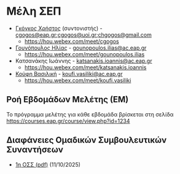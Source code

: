 # Μέλη ΣΕΠ

* [Γκόγκος Χρήστος](https://www.linkedin.com/in/christos-gogos-07a75bb) (συντονιστής)  - <cgogos@eap.gr>;<cgogos@uoi.gr>;<chgogos@gmail.com>
    * <https://hou.webex.com/meet/cgogos>
* [Γουνόπουλος Ηλίας](https://www.linkedin.com/in/eliasgounopoulos/) - <gounopoulos.ilias@ac.eap.gr>
    * <https://hou.webex.com/meet/gounopoulos.ilias>
* Κατσανάκης Ιωάννης - <katsanakis.ioannis@ac.eap.gr>
    * <https://hou.webex.com/meet/katsanakis.ioannis>
* [Κούφη Βασιλική](https://www.linkedin.com/in/vassiliki-koufi-163a6512/) - <koufi.vasiliki@ac.eap.gr>
    * <https://hou.webex.com/meet/koufi.vasiliki>



## Ροή Εβδομάδων Μελέτης (ΕΜ)

Το πρόγραμμα μελέτης για κάθε εβδομάδα βρίσκεται στη σελίδα <https://courses.eap.gr/course/view.php?id=1234>

## Διαφάνειες Ομαδικών Συμβουλευτικών Συναντήσεων

* [1η ΟΣΣ (pdf)](./resources/5/ΔΙΑΦΑΝΕΙΕΣ%201ΗΣ%20ΟΣΣ.pdf) (11/10/2025)

<!-- * [1η ΟΣΣ (pdf)](./resources/3/ΔΙΑΦΑΝΕΙΕΣ%201ΗΣ%20ΟΣΣ.pdf) (η πρώτη ΟΣΣ έγινε στις 12/10/2024)
* [2η ΟΣΣ (pdf)](./resources/3/ΔΙΑΦΑΝΕΙΕΣ%202ΗΣ%20ΟΣΣ.pdf) (η δεύτερη ΟΣΣ έγινε στις 2/11/2024)
* [3η ΟΣΣ (pdf)](./resources/3/ΔΙΑΦΑΝΕΙΕΣ%203ΗΣ%20ΟΣΣ.pdf) (η δεύτερη ΟΣΣ έγινε στις 30/11/2024) -->

<!-- ## Γραπτή εργασία 1 ΧΕΙΜΕΡΙΝΟΥ ΕΞΑΜΗΝΟΥ 2025-2026 -->

<!-- Η γραπτή εργασία 1 του τρέχοντος εξαμήνου αναρτήθηκε στις 10/10/2024 στο <https://courses.eap.gr/course/view.php?id=1234>. Η εκφώνησή της και η ενδεικτική λύση της θα ανέβει εδώ την επόμενη ημέρα της λήξης προθεσμίας υποβολής των εργασιών. -->
<!-- * [Εκφώνηση](./resources/3/fall_2024_2025_ge1.pdf)
* [Έγγραφο συμπλήρωσης λύσης](./resources/3/2024-25_DMD54_[toeponymosas]_GE1_[tmima].docx)
* [Ενδεικτική λύση](./resources/3/fall_2024_2025_ge1_sol.pdf) -->


<!-- ## Γραπτή εργασία 2 ΧΕΙΜΕΡΙΝΟΥ ΕΞΑΜΗΝΟΥ 2024-2025 
<!-- Η γραπτή εργασία 2 του τρέχοντος εξαμήνου ανακοινώθηκε στις 1/11/2024 -->
<!-- * [Εκφώνηση](./resources/3/fall_2024_2025_ge2.pdf)
* [Έγγραφο συμπλήρωσης λύσης](./resources/3/2024-25_DMD54_[toeponymosas]_GE2_[tmima].docx)
* [Ενδεικτική λύση](./resources/3/fall_2024_2025_ge2_sol.pdf) -->

<!-- ## Κουίζ προετοιμασίας για τη ΓΕ3 

<https://forms.gle/MvpACQUaNhgCwroT9> -->

<!-- ## Τελικές εξετάσεις 

* [Θέματα εξετάσεων Ιαν-2025](./resources/3/ΔΜΔ54%202025-01-26.pdf)
    * [ΛΥΣΕΙΣ](./resources/3/ΔΜΔ54%202025-01-26%20(ΛΥΣΕΙΣ).pdf) 
    * -->